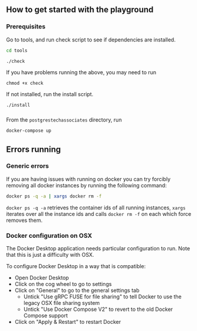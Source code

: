 ## How to get started with the playground

### Prerequisites

Go to tools, and run check script to see if dependencies are installed.

```sh
cd tools
```

```sh
./check
```

If you have problems running the above, you may need to run
```shell
chmod +x check
```

If not installed, run the install script.

```sh
./install
```

###

From the `postgrestechassociates` directory, run 
```sh
docker-compose up
```

## Errors running 

### Generic errors

If you are having issues with running on docker you can try forcibly removing all docker instances
by running the following command:

```sh
docker ps -q -a | xargs docker rm -f
```

`docker ps -q -a` retrieves the container ids of all running instances, `xargs` iterates
over all the instance ids and calls `docker rm -f` on each which force removes them.

### Docker configuration on OSX

The Docker Desktop application needs particular configuration to run. Note that this
is just a difficulty with OSX.

To configure Docker Desktop in a way that is compatible:

- Open Docker Desktop
- Click on the cog wheel to go to settings
- Click on "General" to go to the general settings tab
    - Untick "Use gRPC FUSE for file sharing" to tell Docker to use the legacy OSX file sharing system
    - Untick "Use Docker Compose V2" to revert to the old Docker Compose support
- Click on "Apply & Restart" to restart Docker

